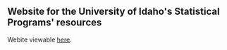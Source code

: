 ## Website for the University of Idaho's Statistical Programs' resources

Webite viewable [here](https://agstats.io/). 

